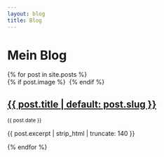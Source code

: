 ```yaml
---
layout: blog
title: Blog
---
```

# Mein Blog

<div class="blog-list">
{% for post in site.posts %}
  <article class="blog-list-item">
    {% if post.image %}
    <img src="{{ site.baseurl }}{{ post.image }}" alt="">
    {% endif %}
    <div>
      <h2><a href="{{ site.baseurl }}{{ post.url }}">{{ post.title | default: post.slug }}</a></h2>
      <small>{{ post.date }}</small>
      <p>{{ post.excerpt | strip_html | truncate: 140 }}</p>
    </div>
  </article>
{% endfor %}
</div>